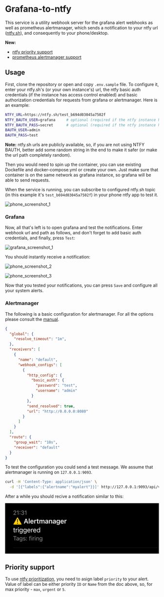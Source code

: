 # Grafana-to-ntfy

This service is a utility webhook server for the grafana alert webhooks as well as prometheus alertmanager, which sends a notification to your ntfy url ([ntfy.sh](https://ntfy.sh/)), and consequently to your phone/desktop.

**New:**

- [ntfy priority support](#priority-support)
- [prometheus alertmanager support](#alertmanager)

## Usage

First, clone the repository or open and copy `.env.sample` file. To configure it, enter your ntfy.sh's (or your own instance's) url, the ntfy basic auth credentials (if the instance has access control enabled) and basic authorization credentials for requests from grafana or alertmanager. Here is an example:

```bash
NTFY_URL=https://ntfy.sh/test_b694d03045a7502f
NTFY_BAUTH_USER=grafana     # optional (required if the ntfy instance has access control enabled)
NTFY_BAUTH_PASS=secret      # optional (required if the ntfy instance has access control enabled)
BAUTH_USER=admin
BAUTH_PASS=test
```

**Note:** ntfy.sh urls are publicly available, so, if you are not using NTFY BAUTH, better add some random string in the end to make it safer (or make the url path completely random).  
  
Then you would need to spin up the container, you can use existing Dockefile and docker-compose.yml or create your own. Just make sure that container is on the same network as grafana instance, so grafana will be able to send requests.  
  
When the service is running, you can subscribe to configured ntfy.sh topic (in this example it's `test_b694d03045a7502f`) in your phone ntfy app to test it.  

![phone_screenshot_1](./assets/subscribe.jpg)

### Grafana

Now, all that's left is to open grafana and test the notifications. Enter webhook url and path as follows, and don't forget to add basic auth credentials, and finally, press `Test`:
  
![grafana_screenshot_1](./assets/grafana.jpg)

You should instantly receive a notification:  
  
![phone_screenshot_2](./assets/notification1.jpg)
  
![phone_screenshot_3](./assets/notification2.jpg)
  
Now that you tested your notifications, you can press `Save` and configure all your system alerts.  

### Alertmanager

The following is a basic configuration for alertmanager. For all the options please consult the [manual](https://prometheus.io/docs/alerting/latest/configuration/#webhook_config).

```json
{
  "global": {
    "resolve_timeout": "1m",
  },
  "receivers": [
    {
      "name": "default",
      "webhook_configs": [
        {
          "http_config": {
            "basic_auth": {
              "password": "test",
              "username": "admin"
            }
          },
          "send_resolved": true,
          "url": "http://0.0.0.0:8080"
        }
      ]
    }
  ],
  "route": {
    "group_wait": "10s",
    "receiver": "default"
  }
}
```

To test the configuration you could send a test message. We assume that alertmanager is running on `127.0.0.1:9093`.

```bash
curl -H 'Content-Type: application/json' \
  -d '[{"labels":{"alertname":"myalert"}}]' http://127.0.0.1:9093/api/v2/alerts
```

After a while you should recive a notification similar to this:

![phone_screenshot_4](./assets/alertmanager.jpg)

## Priority support

To use [ntfy prioritization](https://docs.ntfy.sh/publish/#message-priority), you need to asign label `priority` to your alert.  
Value of label can be either priority `ID` or `Name` from the doc above, so, for max priority - `max`, `urgent` or `5`.  
